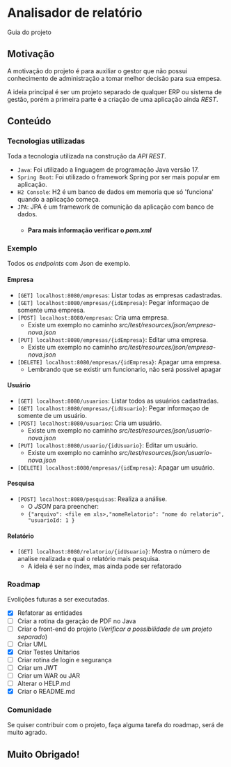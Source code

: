 # Analisador de relatório

Guia do projeto

## Motivação

A motivação do projeto é para auxiliar o gestor que não possui conhecimento de administração a tomar melhor decisão para
sua empesa. 

A ideia principal é ser um projeto separado de qualquer ERP ou sistema de gestão, porém a primeira parte é a criação de 
uma aplicação ainda *REST*.

## Conteúdo

### Tecnologias utilizadas

Toda a tecnologia utilizada na construção da *API REST*.

- `Java`: Foi utilizado a linguagem de programação Java versão 17. 
- `Spring Boot`: Foi utilizado o framework Spring por ser mais popular em aplicação.
- `H2 Console`: H2 é um banco de dados em memoria que só 'funciona' quando a aplicação começa.
- `JPA`: JPA é um framework de comunição da aplicação com banco de dados. 
  - #### Para mais informação verificar o *pom.xml*


### Exemplo

Todos os *endpoints* com Json de exemplo.

#### Empresa
- `[GET] localhost:8080/empresas`: Listar todas as empresas cadastradas.
- `[GET] localhost:8080/empresas/{idEmpresa}`: Pegar informaçao de somente uma empresa.
- `[POST] localhost:8080/empresas`: Cria uma empresa.
  - Existe um exemplo no caminho *src/test/resources/json/empresa-nova.json*
- `[PUT] localhost:8080/empresas/{idEmpresa}`: Editar uma empresa.
    - Existe um exemplo no caminho *src/test/resources/json/empresa-nova.json*
- `[DELETE] localhost:8080/empresas/{idEmpresa}`: Apagar uma empresa. 
  - Lembrando que se existir um funcionario, não será possivel apagar
#### Usuário
- `[GET] localhost:8080/usuarios`: Listar todos as usuários cadastradas.
- `[GET] localhost:8080/empresas/{idUsuario}`: Pegar informaçao de somente de um usuário.
- `[POST] localhost:8080/usuarios`: Cria um usuário.
    - Existe um exemplo no caminho *src/test/resources/json/usuario-nova.json*
- `[PUT] localhost:8080/usuario/{idUsuario}`: Editar um usuário.
    - Existe um exemplo no caminho *src/test/resources/json/usuario-nova.json*
- `[DELETE] localhost:8080/empresas/{idEmpresa}`: Apagar um usuário.

#### Pesquisa
- `[POST] localhost:8080/pesquisas`: Realiza a análise. 
  - O *JSON*  para preencher: 
  - ```{"arquivo": <file em xls>,"nomeRelatorio": "nome do relatorio", "usuarioId: 1 }```

#### Relatório
- `[GET] localhost:8080/relatorio/{idUsuario}`: Mostra o número de analise realizada e qual o relatório mais pesquisa.
    - A ideia é ser no index, mas ainda pode ser refatorado


### Roadmap 

Evolições futuras a ser executadas. 

- [X] Refatorar as entidades
- [ ] Criar a rotina da geração de PDF no Java
- [ ] Criar o front-end do projeto (*Verificar a possibilidade de um projeto separado*)
- [ ] Criar UML
- [X] Criar Testes Unitarios 
- [ ] Criar rotina de login e segurança
- [ ] Criar um JWT
- [ ] Criar um WAR ou JAR
- [ ] Alterar o HELP.md
- [X] Criar o README.md

### Comunidade

Se quiser contribuir com o projeto, faça alguma tarefa do roadmap, será de muito agrado. 


## Muito Obrigado!